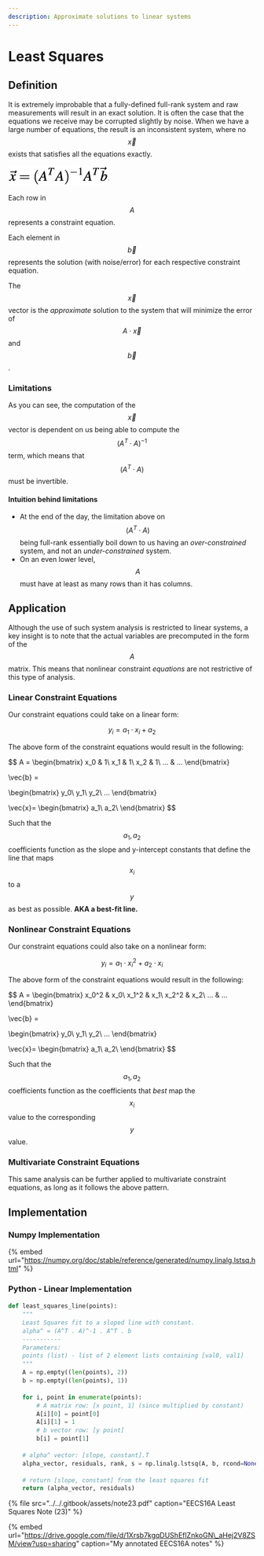 ```yaml
---
description: Approximate solutions to linear systems
---
```


# Least Squares

## Definition

It is extremely improbable that a fully-defined full-rank system and raw measurements will result in an exact solution. It is often the case that the equations we receive may be corrupted slightly by noise. When we have a large number of equations, the result is an inconsistent system, where no $$\vec{x}$$ exists that satisfies all the equations exactly. 

![](../../.gitbook/assets/image.png)

Each row in $$A$$represents a constraint equation. 

Each element in $$\vec{b}$$represents the solution \(with noise/error\) for each respective constraint equation. 

The $$\vec{x}$$vector is the _approximate_ solution to the system that will minimize the error of $$A \cdot \vec{x}$$ and $$\vec{b}$$. 

### Limitations

As you can see, the computation of the $$\vec{x}$$vector is dependent on us being able to compute the $$(A^T \cdot A)^{-1}$$term, which means that $$(A^T \cdot A)$$must be invertible. 

#### Intuition behind limitations

* At the end of the day, the limitation above on  $$(A^T \cdot A)$$being full-rank essentially boil down to us having an _over-constrained_ system, and not an _under-constrained_ system. 
* On an even lower level, $$A$$must have at least as many rows than it has columns.

## Application

Although the use of such system analysis is restricted to linear systems, a key insight is to note that the actual variables are precomputed in the form of the $$A$$ matrix. This means that nonlinear constraint _equations_ are not restrictive of this type of analysis.

### Linear Constraint Equations

Our constraint equations could take on a linear form:

$$
y_i = a_1 \cdot x _i + a_2
$$

The above form of the constraint equations would result in the following:

$$
A = 
\begin{bmatrix}
x_0 & 1\\
x_1 & 1\\
x_2 & 1\\
... & ...
\end{bmatrix}

\vec{b} = 

\begin{bmatrix}
y_0\\
y_1\\
y_2\\
...
\end{bmatrix}

\vec{x}=
\begin{bmatrix}
a_1\\
a_2\\
\end{bmatrix}
$$

Such that the $$a_1 , a_2$$ coefficients function as the slope and y-intercept constants that define the line that maps $$x_i$$to a $$y$$as best as possible. **AKA a best-fit line.** 

### Nonlinear Constraint Equations

Our constraint equations could also take on a nonlinear form:

$$
y_i = a_1 \cdot x _i^2 + a_2\cdot x _i
$$

The above form of the constraint equations would result in the following:

$$
A = 
\begin{bmatrix}
x_0^2 & x_0\\
x_1^2 & x_1\\
x_2^2 & x_2\\
... & ...
\end{bmatrix}

\vec{b} = 

\begin{bmatrix}
y_0\\
y_1\\
y_2\\
...
\end{bmatrix}

\vec{x}=
\begin{bmatrix}
a_1\\
a_2\\
\end{bmatrix}
$$

Such that the $$a_1 , a_2$$ coefficients function as the coefficients that _best_ map the $$x_i$$value to the corresponding $$y$$value.

### Multivariate Constraint Equations

This same analysis can be further applied to multivariate constraint equations, as long as it follows the above pattern.

## Implementation

### Numpy Implementation

{% embed url="https://numpy.org/doc/stable/reference/generated/numpy.linalg.lstsq.html" %}

### Python - Linear Implementation

```python
def least_squares_line(points):
    """
    Least Squares fit to a sloped line with constant.
    alpha^ = (A^T . A)^-1 . A^T . b
    -----------
    Parameters:
    points (list) - list of 2 element lists containing [val0, val1]
    """
    A = np.empty((len(points), 2))
    b = np.empty((len(points), 1))

    for i, point in enumerate(points):
        # A matrix row: [x point, 1] (since multiplied by constant)
        A[i][0] = point[0]
        A[i][1] = 1
        # b vector row: [y point]
        b[i] = point[1]
        
    # alpha^ vector: [slope, constant].T
    alpha_vector, residuals, rank, s = np.linalg.lstsq(A, b, rcond=None)

    # return [slope, constant] from the least squares fit
    return (alpha_vector, residuals)
```

{% file src="../../.gitbook/assets/note23.pdf" caption="EECS16A Least Squares Note \(23\)" %}

{% embed url="https://drive.google.com/file/d/1Xrsb7kgqDUShEflZnkoGN\_aHej2V8ZSM/view?usp=sharing" caption="My annotated EECS16A notes" %}





